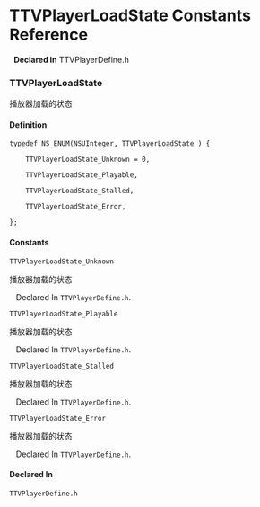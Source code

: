 # TTVPlayerLoadState Constants Reference

&nbsp;&nbsp;**Declared in** TTVPlayerDefine.h  

### TTVPlayerLoadState

播放器加载的状态

#### Definition
    typedef NS_ENUM(NSUInteger, TTVPlayerLoadState ) {   
        
        TTVPlayerLoadState_Unknown = 0,
        
        TTVPlayerLoadState_Playable,
        
        TTVPlayerLoadState_Stalled,
        
        TTVPlayerLoadState_Error,
        
    };

#### Constants

<a name="" title="TTVPlayerLoadState_Unknown"></a><code>TTVPlayerLoadState_Unknown</code>

播放器加载的状态

&nbsp;&nbsp;&nbsp;Declared In `TTVPlayerDefine.h`.

<a name="" title="TTVPlayerLoadState_Playable"></a><code>TTVPlayerLoadState_Playable</code>

播放器加载的状态

&nbsp;&nbsp;&nbsp;Declared In `TTVPlayerDefine.h`.

<a name="" title="TTVPlayerLoadState_Stalled"></a><code>TTVPlayerLoadState_Stalled</code>

播放器加载的状态

&nbsp;&nbsp;&nbsp;Declared In `TTVPlayerDefine.h`.

<a name="" title="TTVPlayerLoadState_Error"></a><code>TTVPlayerLoadState_Error</code>

播放器加载的状态

&nbsp;&nbsp;&nbsp;Declared In `TTVPlayerDefine.h`.

#### Declared In
`TTVPlayerDefine.h`

